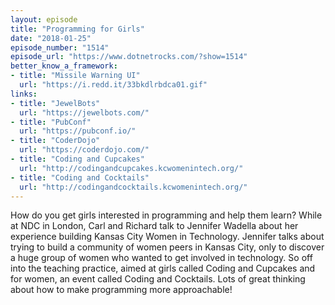 ```yaml
---
layout: episode
title: "Programming for Girls"
date: "2018-01-25"
episode_number: "1514"
episode_url: "https://www.dotnetrocks.com/?show=1514"
better_know_a_framework:
- title: "Missile Warning UI"
  url: "https://i.redd.it/33bkdlrbdca01.gif"
links:
- title: "JewelBots"
  url: "https://jewelbots.com/"
- title: "PubConf"
  url: "https://pubconf.io/"
- title: "CoderDojo"
  url: "https://coderdojo.com/"
- title: "Coding and Cupcakes"
  url: "http://codingandcupcakes.kcwomenintech.org/"
- title: "Coding and Cocktails"
  url: "http://codingandcocktails.kcwomenintech.org/"
---
```


How do you get girls interested in programming and help them learn? While at NDC in London, Carl and Richard talk to Jennifer Wadella about her experience building Kansas City Women in Technology. Jennifer talks about trying to build a community of women peers in Kansas City, only to discover a huge group of women who wanted to get involved in technology. So off into the teaching practice, aimed at girls called Coding and Cupcakes and for women, an event called Coding and Cocktails. Lots of great thinking about how to make programming more approachable!

